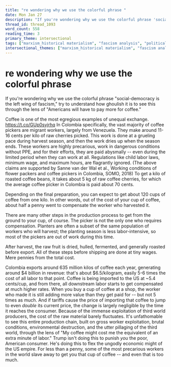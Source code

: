 ```yaml
---
title: "re wondering why we use the colorful phrase "
date: Mon Jan 27
description: "If you're wondering why we use the colorful phrase 'social-democracy is the left wing of fascism,' try to understand how ghoulish it is to see this through the..."
thread_id: thread_1093
word_count: 558
reading_time: 3
primary_theme: intersectional
tags: ["marxism_historical materialism", "fascism analysis", "political economy", "imperialism_colonialism"]
intersectional_themes: ["marxism_historical materialism", "fascism analysis", "political economy", "imperialism_colonialism"]
---
```


# re wondering why we use the colorful phrase 

If you're wondering why we use the colorful phrase "social-democracy is the left wing of fascism," try to understand how ghoulish it is to see this through the lens of "Americans will have to pay more for coffee."

Coffee is one of the most egregious examples of unequal exchange. https://t.co/GUp0syjrhq In Colombia specifically, the vast majority of coffee pickers are migrant workers, largely from Venezuela. They make around 11-16 cents per kilo of raw cherries picked. This work is done at a grueling pace during harvest season, and then the work dries up when the season ends. These workers are highly precarious, work in dangerous conditions without PPE, and for their efforts, they are paid abysmally -- even during the limited period when they can work at all. Regulations like child labor laws, minimum wage, and maximum hours, are flagrantly ignored. (The above claims are supported by Sanne van der Wal et al., Working conditions of flower packers and coffee pickers in Colombia, SOMO, 2018) To get a kilo of roasted coffee beans, it takes about 5 kg of raw coffee cherries, for which the average coffee picker in Colombia is paid about 70 cents.

Depending on the final preparation, you can expect to get about 120 cups of coffee from one kilo. In other words, out of the cost of your cup of coffee, about half a penny went to compensate the worker who harvested it.

There are many other steps in the production process to get from the ground to your cup, of course. The picker is not the only one who requires compensation. Planters are often a subset of the same population of workers who will harvest; the planting season is less labor-intensive, so most of the pickers are out of work during this time.

After harvest, the raw fruit is dried, hulled, fermented, and generally roasted before export. All of these steps before shipping are done at tiny wages. Mere pennies from the total cost.

Colombia exports around 635 million kilos of coffee each year, generating around $4 billion in revenue: that's about $6.5/kilogram, easily 5-6 times the cost of all labor to that point. Coffee is being imported to the US at ~5.4 cents/cup, and from there, all downstream labor starts to get compensated at much higher rates. When you buy a cup of coffee at a shop, the worker who made it is still adding more value than they get paid for -- but not 5 times as much. And if tariffs cause the price of importing that coffee to jump to even *double* its current price, the change is largely negligible by the time it reaches the consumer. Because of the immense exploitation of third world producers, the cost of the raw material barely fluctuates. It's unfathomable to see this entire production chain, built on gross worker exploitation, brutal conditions, environmental destruction, and the utter pillaging of the third world, through the lens of "My coffee might cost me the equivalent of an extra minute of labor." Trump isn't doing this to punish *you* the poor, American consumer. He's doing this to flex the ungodly economic might of the US empire. For less than a penny, some of the most precarious workers in the world slave away to get you that cup of coffee -- and even that is too much.